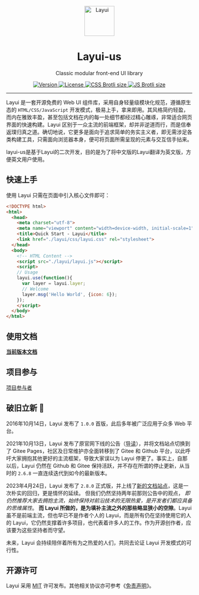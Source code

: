<p align="center">
  <a href="https://layui.dev">
    <img src="https://unpkg.com/outeres@0.1.0/img/layui/logo-icon.png" width="81" alt="Layui">
  </a>
</p>
<h1 align="center">Layui-us</h1>
<p align="center">
  Classic modular front-end UI library
</p>

<p align="center">
  <a href="https://www.npmjs.com/package/layui">
    <img src="https://img.shields.io/npm/v/layui" alt="Version">
  </a>
  <a href="https://www.npmjs.com/package/layui">
    <img src="https://img.shields.io/github/license/layui/layui" alt="License">
  </a>
  <a href="https://github.com/layui/layui/blob/2.x/dist/css/layui.css">
    <img src="https://img.badgesize.io/layui/layui/2.x/dist/css/layui.css?compression=brotli&label=CSS%20Brotli%20size" alt="CSS Brotli size">
  </a>
  <a href="https://github.com/layui/layui/blob/2.x/dist/layui.js">
    <img src="https://img.badgesize.io/layui/layui/2.x/dist/layui.js?compression=brotli&label=JS%20Brotli%20size" alt="JS Brotli size">
  </a>
</p>

---

Layui 是一套开源免费的 Web UI 组件库，采用自身轻量级模块化规范，遵循原生态的 `HTML/CSS/JavaScript` 开发模式，极易上手，拿来即用。其风格简约轻盈，而内在雅致丰盈，甚至包括文档在内的每一处细节都经过精心雕琢，非常适合网页界面的快速构建。Layui 区别于一众主流的前端框架，却并非逆道而行，而是信奉返璞归真之道。确切地说，它更多是面向于追求简单的务实主义者，即无需涉足各类构建工具，只需面向浏览器本身，便可将页面所需呈现的元素与交互信手拈来。

layui-us是基于Layui的二次开发，目的是为了将中文版的Layui翻译为英文版，方便英文用户使用。

## 快速上手

使用 Layui 只需在页面中引入核心文件即可：

```html
<!DOCTYPE html>
<html>
  <head>
    <meta charset="utf-8">
    <meta name="viewport" content="width=device-width, initial-scale=1">
    <title>Quick Start - Layui</title>
    <link href="./layui/css/layui.css" rel="stylesheet">
  </head>
  <body>
    <!-- HTML Content -->
    <script src="./layui/layui.js"></script>
    <script>
    // Usage
    layui.use(function(){
      var layer = layui.layer;
      // Welcome
      layer.msg('Hello World', {icon: 6});
    });
    </script>
  </body>
</html>
```

## 使用文档

[**当前版本文档**](https://layui.dev/docs/2/)

## 项目参与

[项目参与者](https://github.com/layui/layui/graphs/contributors)

## 破旧立新 🌱

2016年10月14日，Layui 发布了 `1.0.0` 首版，此后多年被广泛应用于众多 Web 平台。

2021年10月13日，Layui 发布了原官网下线的公告（<a href="https://unpkg.com/outeres@0.0.7/img/layui/notice-2021.png"  target="_blank">导读</a>），并将文档站点切换到了 Gitee Pages，社区及日常维护亦全面转移到了 Gitee 和 Github 平台，以此呼吁大家拥抱其他更好的主流框架，导致大家误以为 Layui 停更了。事实上，自那以后，Layui 仍然在 Github 和 Gitee 保持活跃，并不存在所谓的停止更新，从当时的 `2.6.8` 一直连续迭代到如今的最新版本。

2023年4月24日，Layui 发布了 `2.8.0` 正式版，并上线了[新的文档站点](https://layui.dev)，这是一次朴实的回归，更是情怀的延续。 但我们仍然坚持两年前那则公告中的观点， _即仍然推荐大家去拥抱主流，始终保持对前沿技术的无限热爱，是开发者们都应具备的思维属性_。 **而 Layui 所做的，是为填补主流之外的那些略显狭小的空隙**。Layui 虽不是前端主流，但也早已不是作者个人的 Layui，而是所有仍在坚持使用它的人的 Layui，它仍然支撑着许多项目，也代表着许多人的工作。作为开源创作者，应该要为这些坚持者而守望。

未来，Layui 会持续陪伴着所有为之热爱的人们，共同去论证 Layui 开发模式的可行性。

## 开源许可

Layui 采用 [MIT](https://opensource.org/licenses/MIT) 许可发布。其他相关协议亦可参考《[免责声明](https://gitee.com/layui/layui/blob/main/DISCLAIMER.md)》。
